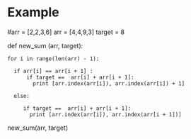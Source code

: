 

# Example 

#arr = [2,2,3,6]
arr = [4,4,9,3]
target = 8

def new_sum (arr, target):
    
    for i in range(len(arr) - 1):
        
      if arr[i] == arr[i + 1] :
          if target ==  arr[i] + arr[i + 1]:
            print [arr.index(arr[i]), arr.index(arr[i]) + 1]
            
      else:
        
         if target ==  arr[i] + arr[i + 1]:
           print [arr.index(arr[i]), arr.index(arr[i + 1])]
        
new_sum(arr, target)
